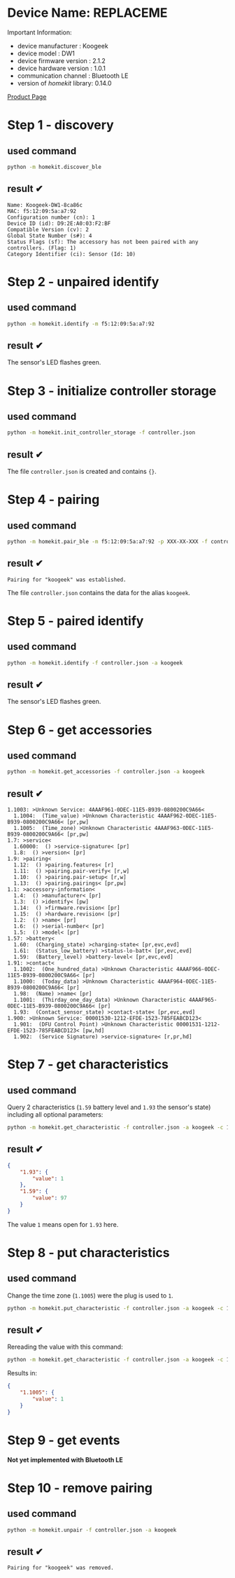 # Device Name: **REPLACEME**

Important Information:
 * device manufacturer : Koogeek
 * device model : DW1
 * device firmware version : 2.1.2
 * device hardware version : 1.0.1
 * communication channel : Bluetooth LE
 * version of *homekit* library: 0.14.0

[Product Page](https://www.koogeek.com/p-dw1.html)

# Step 1 - discovery

## used command

```bash
python -m homekit.discover_ble
```

## result ✔

```text
Name: Koogeek-DW1-8ca86c
MAC: f5:12:09:5a:a7:92
Configuration number (cn): 1
Device ID (id): D9:2E:A0:03:F2:BF
Compatible Version (cv): 2
Global State Number (s#): 4
Status Flags (sf): The accessory has not been paired with any controllers. (Flag: 1)
Category Identifier (ci): Sensor (Id: 10)
```

# Step 2 - unpaired identify

## used command

```bash
python -m homekit.identify -m f5:12:09:5a:a7:92
```

## result ✔

The sensor's LED flashes green.

# Step 3 - initialize controller storage

## used command

```bash
python -m homekit.init_controller_storage -f controller.json
```

## result ✔

The file `controller.json` is created and contains `{}`.

# Step 4 - pairing

## used command

```bash
python -m homekit.pair_ble -m f5:12:09:5a:a7:92 -p XXX-XX-XXX -f controller.json -a koogeek
```

## result ✔

```text
Pairing for "koogeek" was established.
```

The file `controller.json` contains the data for the alias `koogeek`.

# Step 5 - paired identify

## used command

```bash
python -m homekit.identify -f controller.json -a koogeek
```

## result ✔

The sensor's LED flashes green.

# Step 6 - get accessories

## used command

```bash
python -m homekit.get_accessories -f controller.json -a koogeek
```

## result ✔

```text
1.1003: >Unknown Service: 4AAAF961-0DEC-11E5-B939-0800200C9A66<
  1.1004:  (Time_value) >Unknown Characteristic 4AAAF962-0DEC-11E5-B939-0800200C9A66< [pr,pw]
  1.1005:  (Time_zone) >Unknown Characteristic 4AAAF963-0DEC-11E5-B939-0800200C9A66< [pr,pw]
1.7: >service<
  1.60000:  () >service-signature< [pr]
  1.8:  () >version< [pr]
1.9: >pairing<
  1.12:  () >pairing.features< [r]
  1.11:  () >pairing.pair-verify< [r,w]
  1.10:  () >pairing.pair-setup< [r,w]
  1.13:  () >pairing.pairings< [pr,pw]
1.1: >accessory-information<
  1.4:  () >manufacturer< [pr]
  1.3:  () >identify< [pw]
  1.14:  () >firmware.revision< [pr]
  1.15:  () >hardware.revision< [pr]
  1.2:  () >name< [pr]
  1.6:  () >serial-number< [pr]
  1.5:  () >model< [pr]
1.57: >battery<
  1.60:  (Charging_state) >charging-state< [pr,evc,evd]
  1.61:  (Status_low_battery) >status-lo-batt< [pr,evc,evd]
  1.59:  (Battery_level) >battery-level< [pr,evc,evd]
1.91: >contact<
  1.1002:  (One_hundred_data) >Unknown Characteristic 4AAAF966-0DEC-11E5-B939-0800200C9A66< [pr]
  1.1000:  (Today_data) >Unknown Characteristic 4AAAF964-0DEC-11E5-B939-0800200C9A66< [pr]
  1.98:  (Name) >name< [pr]
  1.1001:  (Thirday_one_day_data) >Unknown Characteristic 4AAAF965-0DEC-11E5-B939-0800200C9A66< [pr]
  1.93:  (Contact_sensor_state) >contact-state< [pr,evc,evd]
1.900: >Unknown Service: 00001530-1212-EFDE-1523-785FEABCD123<
  1.901:  (DFU Control Point) >Unknown Characteristic 00001531-1212-EFDE-1523-785FEABCD123< [pw,hd]
  1.902:  (Service Signature) >service-signature< [r,pr,hd]
```

# Step 7 - get characteristics

## used command

Query 2 characteristics (`1.59` battery level and `1.93` the sensor's state) including all optional parameters:

```bash
python -m homekit.get_characteristic -f controller.json -a koogeek -c 1.59 -c 1.93
```

## result ✔

```json
{
    "1.93": {
        "value": 1
    },
    "1.59": {
        "value": 97
    }
}
```

The value `1` means open for `1.93` here.

# Step 8 - put characteristics

## used command

Change the time zone (`1.1005`) were the plug is used to `1`.
```bash
python -m homekit.put_characteristic -f controller.json -a koogeek -c 1.1005 1
```

## result ✔

Rereading the value with this command:
```bash
python -m homekit.get_characteristic -f controller.json -a koogeek -c 1.59 -c 1.93
```

Results in:

```json
{
    "1.1005": {
        "value": 1
    }
}
```

# Step 9 - get events

**Not yet implemented with Bluetooth LE**

# Step 10 - remove pairing

## used command

```bash
python -m homekit.unpair -f controller.json -a koogeek
```

## result ✔

```text
Pairing for "koogeek" was removed.
```
